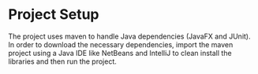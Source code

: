 # Project Setup
The project uses maven to handle Java dependencies (JavaFX and JUnit).  In order to download the necessary dependencies, import the maven project using a Java IDE like NetBeans and IntelliJ to clean install the libraries and then run the project.
